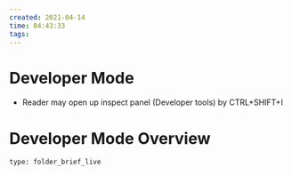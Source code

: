 ```yaml
---
created: 2021-04-14
time: 04:43:33
tags:
---
```


# Developer Mode
- Reader may open up inspect panel (Developer tools) by CTRL+SHIFT+I 

# Developer Mode Overview
 
```ccard
type: folder_brief_live
```
 